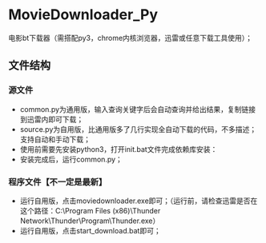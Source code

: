# MovieDownloader_Py
电影bt下载器（需搭配py3，chrome内核浏览器，迅雷或任意下载工具使用）；
## 文件结构
### 源文件
- common.py为通用版，输入查询关键字后会自动查询并给出结果，复制链接到迅雷内即可下载；
- source.py为自用版，比通用版多了几行实现全自动下载的代码，不多描述；支持自动和手动下载；
- 使用前需要先安装python3，打开init.bat文件完成依赖库安装：
- 安装完成后，运行common.py；
### 程序文件【不一定是最新】
- 运行自用版，点击moviedownloader.exe即可；（运行前，请检查迅雷是否在这个路径：C:\Program Files (x86)\Thunder Network\Thunder\Program\Thunder.exe）
- 运行自用版，点击start_download.bat即可；

